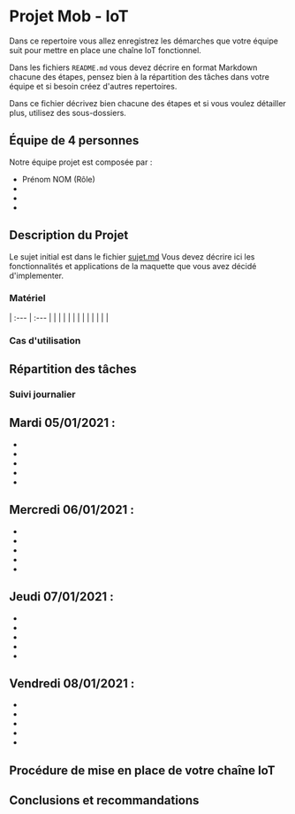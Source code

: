 # Projet Mob - IoT

Dans ce repertoire vous allez enregistrez les démarches que votre équipe suit
pour mettre en place une chaîne IoT fonctionnel.

Dans les fichiers `README.md` vous devez décrire en format Markdown chacune des étapes, pensez bien à la répartition des tâches dans votre équipe et si besoin créez d'autres repertoires.

Dans ce fichier décrivez bien chacune des étapes et si vous voulez détailler plus, utilisez des sous-dossiers.

## Équipe de 4 personnes
Notre équipe projet est composée par :

- Prénom NOM (Rôle)
- 
- 
- 

## Description du Projet

Le sujet initial est dans le fichier [sujet.md](sujet.md)
Vous devez décrire ici les fonctionnalités et applications de la maquette que vous avez décidé d'implementer.

### Matériel
| :---         | :---         |
|         |         |
|         |         |
|         |         |
|         |         |

### Cas d'utilisation

## Répartition des tâches

### Suivi journalier

**Mardi 05/01/2021** :
- 
- 
- 
- 
- 
- 

**Mercredi 06/01/2021** :
- 
- 
- 
- 
- 
- 

**Jeudi 07/01/2021** :
- 
- 
- 
- 
- 
- 

**Vendredi 08/01/2021** :
- 
- 
- 
- 
- 
- 

## Procédure de mise en place de votre chaîne IoT

## Conclusions et recommandations
